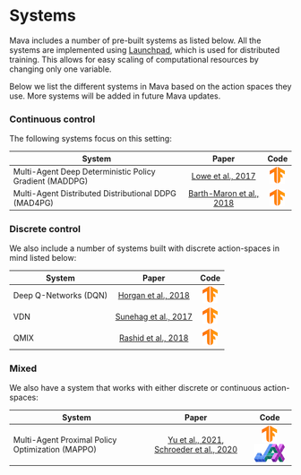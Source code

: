 # Systems

Mava includes a number of pre-built systems as listed below. All the systems are
implemented using [Launchpad](https://github.com/deepmind/launchpad), which is used for distributed
training. This allows for easy scaling of computational resources by changing only one variable.

Below we list the different systems in Mava based on the action spaces they use. More systems will be added in future Mava updates.

### Continuous control

The following systems focus on this
setting:

System                                                                | Paper                    | Code
-------------------------------------------------------------------- | :----------------------: | :--:
Multi-Agent Deep Deterministic Policy Gradient (MADDPG)             | [Lowe et al., 2017]   | [![TF][TF Logo]][MADDPG_TF2]
Multi-Agent Distributed Distributional DDPG (MAD4PG)    | [Barth-Maron et al., 2018] | [![TF][TF Logo]][MAD4PG_TF2]

### Discrete control
We also include a number of systems built with discrete action-spaces in mind listed below:

System                                                    | Paper                    | Code
-------------------------------------------------------- | :----------------------: | :--:
Deep Q-Networks (DQN)                                    | [Horgan et al., 2018]      | [![TF][TF Logo]][DQN_TF2]
VDN                                                     | [Sunehag et al., 2017]      | [![TF][TF Logo]][Value Decomposition_TF2]
QMIX                                                     | [Rashid et al., 2018]      | [![TF][TF Logo]][Value Decomposition_TF2]

### Mixed
We also have a system that works with either discrete or continuous action-spaces:

System                                                    | Paper                    | Code
-------------------------------------------------------- | :----------------------: | :--:
Multi-Agent Proximal Policy Optimization (MAPPO)        | [Yu et al., 2021], [Schroeder et al., 2020]      | [![TF][TF Logo]][MAPPO_TF2] [![Jax][Jax Logo]][IPPO_Jax]

<!-- TF agents -->

[MADDPG_TF2]: https://github.com/instadeepai/Mava/tree/main/mava/systems/tf/maddpg/
[MAD4PG_TF2]: https://github.com/instadeepai/Mava/tree/main/mava/systems/tf/mad4pg/

[DQN_TF2]: https://github.com/instadeepai/Mava/tree/main/mava/systems/tf/madqn/
[Value Decomposition_TF2]: https://github.com/instadeepai/Mava/tree/main/mava/systems/tf/value_decomposition/

[MAPPO_TF2]: https://github.com/instadeepai/Mava/tree/main/mava/systems/tf/mappo/

<!-- Jax agents -->
[IPPO_Jax]: https://github.com/instadeepai/Mava/tree/develop/mava/systems/jax/ippo

<!-- Papers -->
[Lowe et al., 2017]: https://arxiv.org/abs/1706.02275
[Barth-Maron et al., 2018]: https://arxiv.org/abs/1804.08617
[Sunehag et al., 2017]:  https://arxiv.org/abs/1706.05296
[Rashid et al., 2018]: https://arxiv.org/abs/1803.11485

[Horgan et al., 2018]: https://arxiv.org/abs/1803.00933
[Foerster et al., 2016]: https://arxiv.org/abs/1605.06676

[Yu et al., 2021]: https://arxiv.org/abs/2103.01955
[Schroeder et al., 2020]: https://arxiv.org/abs/2011.09533

[TF Logo]: https://raw.githubusercontent.com/instadeepai/Mava/main/docs/images/tf-small.png

[Jax Logo]: https://raw.githubusercontent.com/instadeepai/Mava/develop/docs/images/jax_logo_small.png
